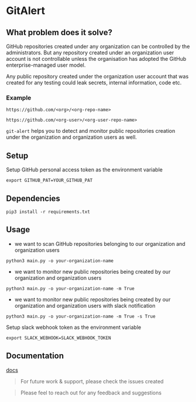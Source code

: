 # GitAlert

## What problem does it solve?

GitHub repositories created under any organization can be controlled by the administrators. But any repository created under an organization user account is not controllable unless the organisation has adopted the GitHub enterprise-managed user model. 

Any public repository created under the organization user account that was created for any testing could leak secrets, internal information, code etc.

### Example

`https://github.com/<org>/<org-repo-name>`

`https://github.com/<org-user>/<org-user-repo-name>`

`git-alert` helps you to detect and monitor public repositories creation under the organization and organization users as well.

## Setup

Setup GitHub personal access token as the environment variable

```commandline
export GITHUB_PAT=YOUR_GITHUB_PAT
```
## Dependencies

```commandline
pip3 install -r requirements.txt
```
## Usage

- we want to scan GitHub repositories belonging to our organization and organization users

```commandline
python3 main.py -o your-organization-name
```

- we want to monitor new public repositories being created by our organization and organization users

```commandline
python3 main.py -o your-organization-name -m True
```

- we want to monitor new public repositories being created by our organization and organization users with slack notification

```commandline
python3 main.py -o your-organization-name -m True -s True
```
Setup slack webhook token as the environment variable
```commandline
export SLACK_WEBHOOK=SLACK_WEBHOOK_TOKEN
```
## Documentation
[docs](https://github.com/boringtools/git-alerts/tree/main/docs)
> For future work & support, please check the issues created

> Please feel to reach out for any feedback and suggestions
